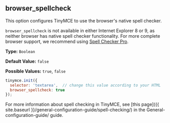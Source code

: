 ## browser_spellcheck

This option configures TinyMCE to use the browser's native spell checker.

`browser_spellcheck` is not available in either Internet Explorer 8 or 9, as neither browser has native spell checker functionality. For more complete browser support, we recommend using [Spell Checker Pro](../../enterprise/check-spelling/).

**Type:** `Boolean`

**Default Value:** `false`

**Possible Values:** `true`, `false`

```js
tinymce.init({
  selector: 'textarea',  // change this value according to your HTML
  browser_spellcheck: true
});
```

For more information about spell checking in TinyMCE, see [this page]({{ site.baseurl }}/general-configuration-guide/spell-checking/) in the General-configuration-guide/ guide.
